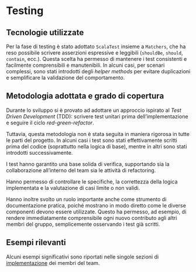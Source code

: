 # Testing

## Tecnologie utilizzate
Per la fase di testing è stato adottato `ScalaTest` insieme a `Matchers`, che ha reso possibile scrivere asserzioni espressive e 
leggibili (`shouldBe`, `should`, `contain`, ecc.).
Questa scelta ha permesso di mantenere i test consistenti e facilmente comprensibili e manutenibili.
In alcuni casi, per scenari complessi, sono stati introdotti degli _helper methods_ per evitare duplicazioni e semplificare la 
validazione del comportamento.

## Metodologia adottata e grado di copertura
Durante lo sviluppo si è provato ad adottare un approccio ispirato al _Test Driven Development_ (TDD): 
scrivere test unitari prima dell’implementazione e seguire il ciclo _red-green-refactor_.

Tuttavia, questa metodologia non è stata seguita in maniera rigorosa in tutte le parti del progetto.
In alcuni casi i test sono stati effettivamente scritti prima del codice (soprattutto nella logica di base), 
mentre in altri sono stati introdotti successivamente.

I test hanno garantito una base solida di verifica, supportando sia la collaborazione all’interno del team sia le attività 
di refactoring. 

Hanno permesso di controllare le specifiche, la correttezza della logica implementata e la valutazione di casi limite o non validi.

Hanno inoltre svolto un ruolo importante anche come strumento di documentazione pratica, poiché mostrano in modo diretto 
come le diverse componenti devono essere utilizzate. 
Questo ha permesso, ad esempio, di rendere immediatamente comprensibile ogni nuovo contributo agli altri membri del gruppo, 
semplicemente osservando i test già scritti.

## Esempi rilevanti
Alcuni esempi significativi sono riportati nelle singole sezioni di [implementazione](5-implementazione.md) dei membri del team.